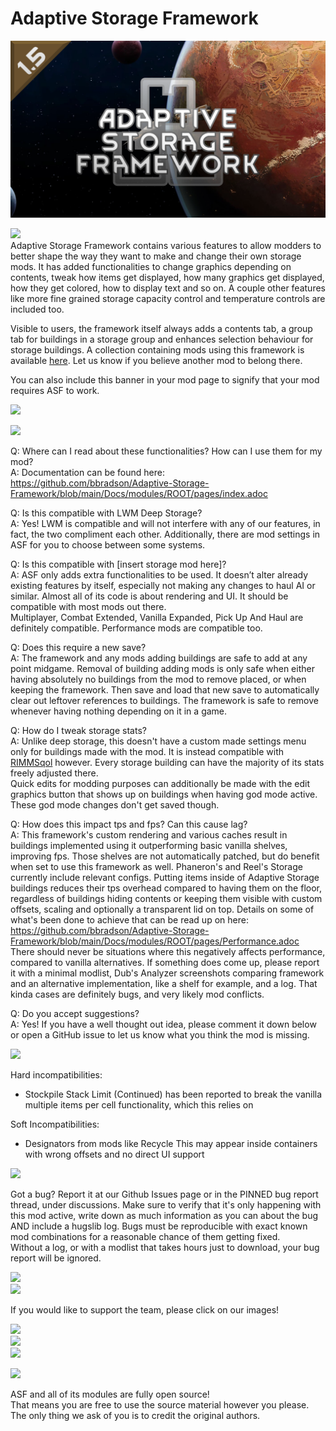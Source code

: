 # Adaptive Storage Framework
![](About/Preview.png?raw=true)  
  
![](https://i.imgur.com/yMY2n8Q.png)  
Adaptive Storage Framework contains various features to allow modders to better shape the way they want to make and change their own storage mods. It has added functionalities to change graphics depending on contents, tweak how items get displayed, how many graphics get displayed, how they get colored, how to display text and so on. A couple other features like more fine grained storage capacity control and temperature controls are included too.

Visible to users, the framework itself always adds a contents tab, a group tab for buildings in a storage group and enhances selection behaviour for storage buildings. A collection containing mods using this framework is available [here](https://steamcommunity.com/sharedfiles/filedetails/?id=3381351248). Let us know if you believe another mod to belong there.  
  
You can also include this banner in your mod page to signify that your mod requires ASF to work.  
  
[![](https://i.imgur.com/lwmy11p.png)](https://steamcommunity.com/sharedfiles/filedetails/?id=3033901359)  
  
![](https://i.imgur.com/sZlny9g.png)  
  
Q: Where can I read about these functionalities? How can I use them for my mod?  
A: Documentation can be found here: https://github.com/bbradson/Adaptive-Storage-Framework/blob/main/Docs/modules/ROOT/pages/index.adoc  
  
Q: Is this compatible with LWM Deep Storage?  
A: Yes! LWM is compatible and will not interfere with any of our features, in fact, the two compliment each other. Additionally, there are mod settings in ASF for you to choose between some systems.  
  
Q: Is this compatible with [insert storage mod here]?  
A: ASF only adds extra functionalities to be used. It doesn’t alter already existing features by itself, especially not making any changes to haul AI or similar. Almost all of its code is about rendering and UI. It should be compatible with most mods out there.  
Multiplayer, Combat Extended, Vanilla Expanded, Pick Up And Haul are definitely compatible. Performance mods are compatible too.  

Q: Does this require a new save?  
A: The framework and any mods adding buildings are safe to add at any point midgame. Removal of building adding mods is only safe when either having absolutely no buildings from the mod to remove placed, or when keeping the framework. Then save and load that new save to automatically clear out leftover references to buildings. The framework is safe to remove whenever having nothing depending on it in a game.  
  
Q: How do I tweak storage stats?  
A: Unlike deep storage, this doesn't have a custom made settings menu only for buildings made with the mod. It is instead compatible with [RIMMSqol](https://steamcommunity.com/sharedfiles/filedetails/?id=1084452457) however. Every storage building can have the majority of its stats freely adjusted there.  
Quick edits for modding purposes can additionally be made with the edit graphics button that shows up on buildings when having god mode active. These god mode changes don't get saved though.  
  
Q: How does this impact tps and fps? Can this cause lag?  
A: This framework's custom rendering and various caches result in buildings implemented using it outperforming basic vanilla shelves, improving fps. Those shelves are not automatically patched, but do benefit when set to use this framework as well. Phaneron's and Reel's Storage currently include relevant configs. Putting items inside of Adaptive Storage buildings reduces their tps overhead compared to having them on the floor, regardless of buildings hiding contents or keeping them visible with custom offsets, scaling and optionally a transparent lid on top. Details on some of what's been done to achieve that can be read up on here: https://github.com/bbradson/Adaptive-Storage-Framework/blob/main/Docs/modules/ROOT/pages/Performance.adoc  
There should never be situations where this negatively affects performance, compared to vanilla alternatives. If something does come up, please report it with a minimal modlist, Dub's Analyzer screenshots comparing framework and an alternative implementation, like a shelf for example, and a log. That kinda cases are definitely bugs, and very likely mod conflicts.  
  
Q: Do you accept suggestions?  
A: Yes! If you have a well thought out idea, please comment it down below or open a GitHub issue to let us know what you think the mod is missing.  
  
![](https://i.imgur.com/wR1GLB9.png)  
  
Hard incompatibilities:  
- Stockpile Stack Limit (Continued) has been reported to break the vanilla multiple items per cell functionality, which this relies on  
  
Soft Incompatibilities:  
- Designators from mods like Recycle This may appear inside containers with wrong offsets and no direct UI support  
  
![](https://i.imgur.com/cjnms8R.png)  
  
Got a bug? Report it at our Github Issues page or in the PINNED bug report thread, under discussions. Make sure to verify that it's only happening with this mod active, write down as much information as you can about the bug AND include a hugslib log. Bugs must be reproducible with exact known mod combinations for a reasonable chance of them getting fixed.  
Without a log, or with a modlist that takes hours just to download, your bug report will be ignored.  
  
![](https://i.imgur.com/HURdXkE.png)  
![](https://i.imgur.com/1Q93im9.gif)  
  
If you would like to support the team, please click on our images!  
  
[![](https://i.imgur.com/fdgGtLf.png)](https://ko-fi.com/thesoulknitter)  
[![](https://i.imgur.com/VL2IQrU.png)](https://steamcommunity.com/profiles/76561198105726482/myworkshopfiles/?appid=294100)  
[![](https://i.imgur.com/UVTnPfV.png)](https://ko-fi.com/bbradson)  
  
![](https://i.imgur.com/kbCDL4b.png)  
  
ASF and all of its modules are fully open source!  
That means you are free to use the source material however you please. The only thing we ask of you is to credit the original authors.  